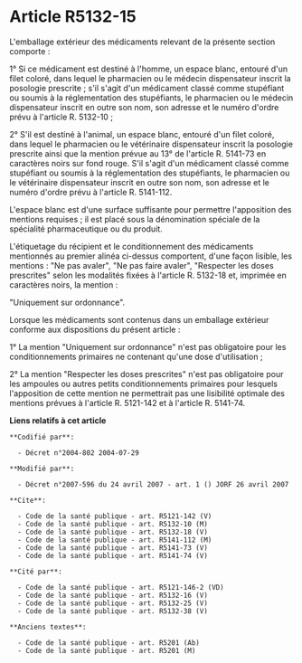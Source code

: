 # Article R5132-15

L'emballage extérieur des médicaments relevant de la présente section comporte :

1° Si ce médicament est destiné à l'homme, un espace blanc, entouré d'un filet coloré, dans lequel le pharmacien ou le
médecin dispensateur inscrit la posologie prescrite ; s'il s'agit d'un médicament classé comme stupéfiant ou soumis à la
réglementation des stupéfiants, le pharmacien ou le médecin dispensateur inscrit en outre son nom, son adresse et le numéro
d'ordre prévu à l'article R. 5132-10 ;

2° S'il est destiné à l'animal, un espace blanc, entouré d'un filet coloré, dans lequel le pharmacien ou le vétérinaire
dispensateur inscrit la posologie prescrite ainsi que la mention prévue au 13° de l'article R. 5141-73 en caractères noirs
sur fond rouge. S'il s'agit d'un médicament classé comme stupéfiant ou soumis à la réglementation des stupéfiants, le
pharmacien ou le vétérinaire dispensateur inscrit en outre son nom, son adresse et le numéro d'ordre prévu à l'article R.
5141-112.

L'espace blanc est d'une surface suffisante pour permettre l'apposition des mentions requises ; il est placé sous la
dénomination spéciale de la spécialité pharmaceutique ou du produit.

L'étiquetage du récipient et le conditionnement des médicaments mentionnés au premier alinéa ci-dessus comportent, d'une
façon lisible, les mentions : "Ne pas avaler", "Ne pas faire avaler", "Respecter les doses prescrites" selon les modalités
fixées à l'article R. 5132-18 et, imprimée en caractères noirs, la mention :

"Uniquement sur ordonnance".

Lorsque les médicaments sont contenus dans un emballage extérieur conforme aux dispositions du présent article :

1° La mention "Uniquement sur ordonnance" n'est pas obligatoire pour les conditionnements primaires ne contenant qu'une dose
d'utilisation ;

2° La mention "Respecter les doses prescrites" n'est pas obligatoire pour les ampoules ou autres petits conditionnements
primaires pour lesquels l'apposition de cette mention ne permettrait pas une lisibilité optimale des mentions prévues à
l'article R. 5121-142 et à l'article R. 5141-74.

**Liens relatifs à cet article**

	**Codifié par**:

	  - Décret n°2004-802 2004-07-29

	**Modifié par**:

	  - Décret n°2007-596 du 24 avril 2007 - art. 1 () JORF 26 avril 2007

	**Cite**:

	  - Code de la santé publique - art. R5121-142 (V)
	  - Code de la santé publique - art. R5132-10 (M)
	  - Code de la santé publique - art. R5132-18 (V)
	  - Code de la santé publique - art. R5141-112 (M)
	  - Code de la santé publique - art. R5141-73 (V)
	  - Code de la santé publique - art. R5141-74 (V)

	**Cité par**:

	  - Code de la santé publique - art. R5121-146-2 (VD)
	  - Code de la santé publique - art. R5132-16 (V)
	  - Code de la santé publique - art. R5132-25 (V)
	  - Code de la santé publique - art. R5132-38 (V)

	**Anciens textes**:

	  - Code de la santé publique - art. R5201 (Ab)
	  - Code de la santé publique - art. R5201 (M)
